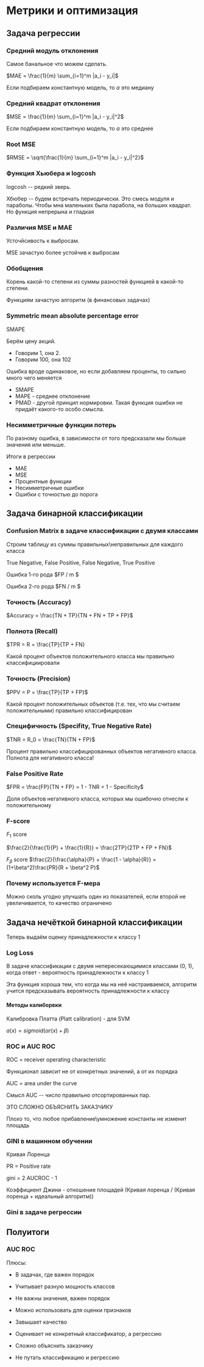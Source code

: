 # Метрики и оптимизация

## Задача регрессии

### Средний модуль отклонения

Самое банальное что можем сделать.

$MAE = \frac{1}{m} \sum_{i=1}^m |a_i - y_i|$

Если подбираем константную модель, то $a$ это медиану

### Средний квадрат отклонения

$MSE = \frac{1}{m} \sum_{i=1}^m |a_i - y_i|^2$

Если подбираем константную модель, то $a$ это среднее

### Root MSE

$RMSE = \sqrt{\frac{1}{m} \sum_{i=1}^m |a_i - y_i|^2}$

### Функция Хьюбера и logcosh

logcosh -- редкий зверь.

Хбюбер -- будем встречать периодически. Это смесь модуля и параболы. Чтобы мна маленьких была парабола, на больших
квадрат. Но функция непрерына и гладкая

### Различия MSE и MAE

Усточйсивость к выбросам.

MSE зачастую более устойчив к выбросам

### Обобщения

Корень какой-то степени из суммы разностей функцией в какой-то степени.

Функциям зачастую алгоритм (в финансовых задачах)

### Symmetric mean absolute percentage error

SMAPE

Берём цену акций.

- Говорим 1, она 2.
- Говорим 100, она 102

Ошибка вроде одинаковое, но если добавляем проценты, то сильно много чего меняется

- SMAPE
- MAPE - среднее отклонение
- PMAD - другой принцип нормировки. Такая функция ошибки не придаёт какого-то особо смысла.

### Несимметричные функции потерь

По разному ошибка, в зависимости от того предсказали мы больше значения или меньше.

Итоги в регрессии

- MAE
- MSE
- Процентные функции
- Несимметричные ошибки
- Ошибки с точностью до порога

## Задача бинарной классификации

### Confusion Matrix в задаче классификации с двумя классами

Строим таблицу из суммы правильных\неправильных для каждого класса

True Negative, False Positive, False Negative, True Positive

Ошибка 1-го рода $FP / m $

Ошибка 2-го рода $FN / m $

### Точность (Accuracy)

$Accuracy = \frac{TN + TP}{TN + FN + TP + FP}$

### Полнота (Recall)

$TPR = R = \frac{TP}{TP + FN}

Какой процент объектов положительного класса мы правильно классифициировали

### Точность (Precision)

$PPV = P = \frac{TP}{TP + FP}$

Какой процент положительных объектов (т.е. тех, что мы считаем положительными) правильно классифицирован

### Специфичность (Specifity, True Negative Rate)

$TNR = R_0 = \frac{TN}{TN + FP}$

Процент правильно классифицированных объектов негативного класса. Полнота для негативного класса!

### False Positive Rate

$FPR = \frac{FP}{TN + FP} = 1 - TNR = 1 - Specificity$

Доля объектов негативного класса, которых мы ошибочно отнесли к положительному

### F-score

$F_1$ score

$\frac{2}{\frac{1}{P} + \frac{1}{R}} = \frac{2TP}{2TP + FP + FN}$

$F_{\beta}$ score
$\frac{2}{\frac{\alpha}{P} + \frac{1 - \alpha}{R}} = (1+\beta^2)\frac{PR}{R + \beta^2 P}$

### Почему используется F-мера

Можно сколь угодно улучшать один из показателей, если второй не увеличивается, то качество ограничено

## Задача нечёткой бинарной классификации

Теперь выдаём оценку принадлежности к классу 1

### Log Loss

В задаче классификации с двумя непересекающимися классами (0, 1), когда ответ - вероятность принадлежности к классу 1

Эта функция хороша тем, что когда мы на неё настраиваемся, алгоритм учится предсказывать вероятность принадлежности к
классу 


#### Методы калиборвки
Калибровка Платта (Platt calibration) - для SVM

$a(x) = sigmoid(\alpha r(x) + \beta)$


### ROC и AUC ROC
ROC = receiver operating characteristic

Функционал зависит не от конкретных значений, а от их порядка

AUC = area under the curve


Смысл AUC -- число правильно отсортированных пар. 

ЭТО СЛОЖНО ОБЪЯСНИТЬ ЗАКАЗЧИКУ

Плохо то, что любое прибавление\умножение константы не изменит площадь 

### GINI в машинном обучении
Кривая Лоренца

PR = Positive rate

gini = 2 AUCROC - 1


Коэффициент Джини - отношение площадей (Кривая лоренца / (Кривая лоренца + идеальный алгоритм))

### Gini в задаче регрессии


## Полуитоги
### AUC ROC
Плюсы: 
- В задачах, где важен порядок
- Учитывает разную мощность классов 
- Не важны значения, важен порядок
- Можно использовать для оценки признаков 

- Завышает качество
- Оценивает не конкретный классификатор, а регрессию
- Сложно объяснить заказчику
- Не путать классификацию и регрессию